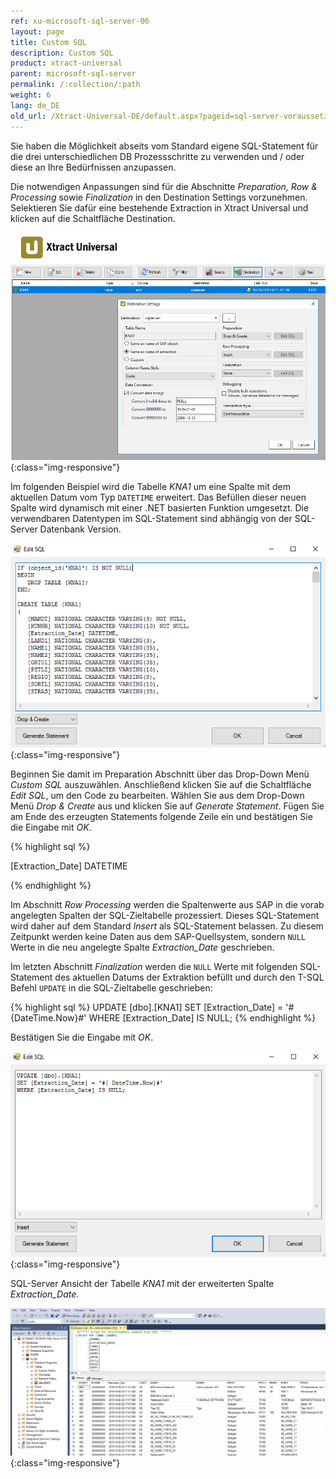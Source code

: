 ```yaml
---
ref: xu-microsoft-sql-server-06
layout: page
title: Custom SQL
description: Custom SQL
product: xtract-universal
parent: microsoft-sql-server
permalink: /:collection/:path
weight: 6
lang: de_DE
old_url: /Xtract-Universal-DE/default.aspx?pageid=sql-server-voraussetzungen
---
```


Sie haben die Möglichkeit abseits vom Standard eigene SQL-Statement für die drei unterschiedlichen DB Prozessschritte zu verwenden und / oder diese an Ihre Bedürfnissen anzupassen.

Die notwendigen Anpassungen sind für die Abschnitte *Preparation, Row & Processing* sowie *Finalization* in den Destination Settings vorzunehmen. 
Selektieren Sie dafür eine bestehende Extraction in Xtract Universal und klicken auf die Schaltfläche Destination.

![Destination-Settings](/img/content/destination_settings.png){:class="img-responsive"}

Im folgenden Beispiel wird die Tabelle *KNA1* um eine Spalte mit dem aktuellen Datum vom Typ `DATETIME` erweitert. 
Das Befüllen dieser neuen Spalte wird dynamisch mit einer .NET basierten Funktion umgesetzt. 
Die verwendbaren Datentypen im SQL-Statement sind abhängig von der SQL-Server Datenbank Version.

![Custom-SQL_Prep](/img/content/custom_sql_preparation_statement.png){:class="img-responsive"}

Beginnen Sie damit im Preparation Abschnitt über das Drop-Down Menü *Custom SQL* auszuwählen. Anschließend klicken Sie auf die Schaltfläche *Edit SQL*, um den Code zu bearbeiten.
Wählen Sie aus dem Drop-Down Menü *Drop & Create* aus und klicken Sie auf *Generate Statement*. Fügen Sie am Ende des erzeugten Statements folgende Zeile ein und bestätigen Sie die Eingabe mit *OK*. 

{% highlight sql %}

[Extraction_Date] DATETIME

{% endhighlight %}

Im Abschnitt *Row Processing* werden die Spaltenwerte aus SAP in die vorab angelegten Spalten der SQL-Zieltabelle prozessiert. Dieses SQL-Statement wird daher auf dem Standard *Insert* als SQL-Statement belassen. Zu diesem Zeitpunkt werden keine Daten aus dem SAP-Quellsystem, sondern `NULL` Werte in die neu angelegte Spalte *Extraction_Date* geschrieben.

Im letzten Abschnitt *Finalization* werden die `NULL` Werte mit folgenden SQL-Statement des aktuellen Datums der Extraktion befüllt und durch den T-SQL Befehl `UPDATE` in die SQL-Zieltabelle geschrieben: 

{% highlight sql %}
UPDATE [dbo].[KNA1] 
SET [Extraction_Date] = '#{DateTime.Now}#' 
WHERE [Extraction_Date] IS NULL; 
{% endhighlight %}

Bestätigen Sie die Eingabe mit *OK*. 

![Custom-SQL_Final](/img/content/custom_sql_finalization_statement.png){:class="img-responsive"}

SQL-Server Ansicht der Tabelle *KNA1* mit der erweiterten Spalte *Extraction_Date*.

![Custom_SQL_SQL_Server_Ausgabe](/img/content/sql_server_ansicht_extraction_date_spalte.png){:class="img-responsive"}






